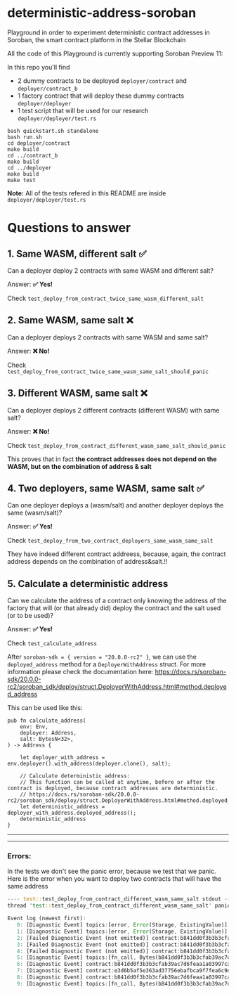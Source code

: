 # deterministic-address-soroban
Playground in order to experiment deterministic contract addresses in Soroban, the smart contract platform in the Stellar Blockchain

All the code of this Playground is currently supporting Soroban Preview 11:

In this repo you'll find
- 2 dummy contracts to be deployed `deployer/contract` and `deployer/contract_b`
- 1 factory contract that will deploy these dummy contracts `deployer/deployer`
- 1 test script that will be used for our research `deployer/deployer/test.rs`


```
bash quickstart.sh standalone
bash run.sh
cd deployer/contract
make build
cd ../contract_b
make build
cd ../deployer
make build
make test
```

**Note:** All of the tests refered in this README are inside `deployer/deployer/test.rs`

# Questions to answer

## 1. Same WASM, different salt ✅

Can a deployer deploy 2 contracts with same WASM and different salt?

Answer: **✅ Yes!**

Check `test_deploy_from_contract_twice_same_wasm_different_salt`

## 2. Same WASM, same salt ❌
Can a deployer deploys 2 contracts with same WASM and same salt?

Answer: **❌ No!**

Check `test_deploy_from_contract_twice_same_wasm_same_salt_should_panic`

## 3. Different WASM, same salt ❌

Can a deployer deploys 2 different contracts (different WASM) with same salt?

Answer: **❌ No!**

Check `test_deploy_from_contract_different_wasm_same_salt_should_panic`

This proves that in fact **the contract addresses does not depend on the WASM, but on the combination of address & salt**


## 4. Two deployers, same WASM, same salt ✅
Can one deployer deploys a (wasm/salt) and another deployer deploys the same (wasm/salt)?

Answer: **✅ Yes!**

Check `test_deploy_from_two_contract_deployers_same_wasm_same_salt`

They have indeed different contract addreess, because, again, the contract address depends on the combination of address&salt.!!

## 5. Calculate a deterministic address
Can we calculate the address of a contract only knowing the address of the factory that will (or that already did) deploy the contract and the salt used (or to be used)?

Answer: **✅ Yes!**

Check `test_calculate_address`

After `soroban-sdk = { version = "20.0.0-rc2" }`, we can use the `deployed_address` method for a `DeployerWithAddress` struct. For more information please check the documentation here: https://docs.rs/soroban-sdk/20.0.0-rc2/soroban_sdk/deploy/struct.DeployerWithAddress.html#method.deployed_address

This can be used like this:

```
pub fn calculate_address(
    env: Env, 
    deployer: Address,
    salt: BytesN<32>,
) -> Address {
   
    let deployer_with_address = env.deployer().with_address(deployer.clone(), salt);
    
    // Calculate deterministic address:
    // This function can be called at anytime, before or after the contract is deployed, because contract addresses are deterministic.
    // https://docs.rs/soroban-sdk/20.0.0-rc2/soroban_sdk/deploy/struct.DeployerWithAddress.html#method.deployed_address
    let deterministic_address = deployer_with_address.deployed_address();
    deterministic_address
}
```

___
___

### Errors:

In the tests we don't see the panic error, because we test that we panic.
Here is the error when you want to deploy two contracts that will have the same address

```rust
---- test::test_deploy_from_contract_different_wasm_same_salt stdout ----
thread 'test::test_deploy_from_contract_different_wasm_same_salt' panicked at 'HostError: Error(Storage, ExistingValue)

Event log (newest first):
   0: [Diagnostic Event] topics:[error, Error(Storage, ExistingValue)], data:"escalating error to panic"
   1: [Diagnostic Event] topics:[error, Error(Storage, ExistingValue)], data:["contract call failed", deploy, [Address(Contract(b841dd0f3b3b3cfab39ac7d6feaa1a03997cab709783632472c0f4eef8b1a358)), Bytes(46350c8f2aec668ec7c5123c6c8aed922e213baac24a343dccfcef6218a72e29), Bytes(0000000000000000000000000000000000000000000000000000000000000000), init, [5]]]
   2: [Failed Diagnostic Event (not emitted)] contract:b841dd0f3b3b3cfab39ac7d6feaa1a03997cab709783632472c0f4eef8b1a358, topics:[error, Error(Storage, ExistingValue)], data:"caught error from function"
   3: [Failed Diagnostic Event (not emitted)] contract:b841dd0f3b3b3cfab39ac7d6feaa1a03997cab709783632472c0f4eef8b1a358, topics:[error, Error(Storage, ExistingValue)], data:"escalating error to panic"
   4: [Failed Diagnostic Event (not emitted)] contract:b841dd0f3b3b3cfab39ac7d6feaa1a03997cab709783632472c0f4eef8b1a358, topics:[error, Error(Storage, ExistingValue)], data:["contract already exists", Bytes(e3d6b5af5e363ad37756ebafbca9f7fea6c9dc174a5b6b60539aa2d1b1dfbfdb)]
   5: [Diagnostic Event] topics:[fn_call, Bytes(b841dd0f3b3b3cfab39ac7d6feaa1a03997cab709783632472c0f4eef8b1a358), deploy], data:[Address(Contract(b841dd0f3b3b3cfab39ac7d6feaa1a03997cab709783632472c0f4eef8b1a358)), Bytes(46350c8f2aec668ec7c5123c6c8aed922e213baac24a343dccfcef6218a72e29), Bytes(0000000000000000000000000000000000000000000000000000000000000000), init, [5]]
   6: [Diagnostic Event] contract:b841dd0f3b3b3cfab39ac7d6feaa1a03997cab709783632472c0f4eef8b1a358, topics:[fn_return, deploy], data:[Address(Contract(e3d6b5af5e363ad37756ebafbca9f7fea6c9dc174a5b6b60539aa2d1b1dfbfdb)), Void]
   7: [Diagnostic Event] contract:e3d6b5af5e363ad37756ebafbca9f7fea6c9dc174a5b6b60539aa2d1b1dfbfdb, topics:[fn_return, init], data:Void
   8: [Diagnostic Event] contract:b841dd0f3b3b3cfab39ac7d6feaa1a03997cab709783632472c0f4eef8b1a358, topics:[fn_call, Bytes(e3d6b5af5e363ad37756ebafbca9f7fea6c9dc174a5b6b60539aa2d1b1dfbfdb), init], data:5
   9: [Diagnostic Event] topics:[fn_call, Bytes(b841dd0f3b3b3cfab39ac7d6feaa1a03997cab709783632472c0f4eef8b1a358), deploy], data:[Address(Contract(b841dd0f3b3b3cfab39ac7d6feaa1a03997cab709783632472c0f4eef8b1a358)), Bytes(254715ef422bf26928b56c2a4c3a2b7b2e23c38e32c190921b5f7be2a575acca), Bytes(0000000000000000000000000000000000000000000000000000000000000000), init, [5]]

```